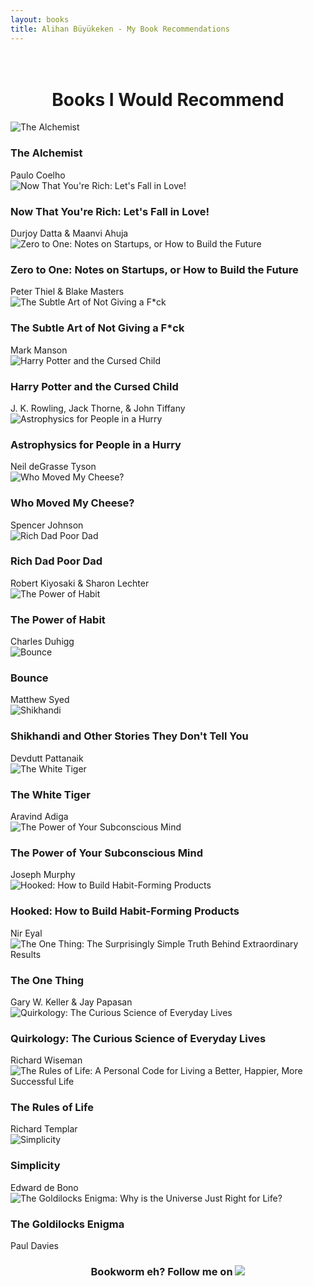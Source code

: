 ```yaml
---
layout: books
title: Alihan Büyükeken - My Book Recommendations
---
```

<head>
	<link rel="stylesheet" type="text/css" href="css/book_style.css" />
	<link rel="stylesheet" type="text/css" href="css/books_component.css" />
		<!-- Modernizr is used for flexbox fallback -->
	<script src="books/js/modernizr.custom.js"></script>
</head>
<div class="view">
	<div class="my__suggestion"><center><h1><br>Books I Would Recommend</h1></center><div>
		<section class="grid">
			<div class="product">
				<div class="product__info">
					<img class="product__image" src="books/images/The_Alchemist.png" alt="The Alchemist" />
					<h3 class="product__title">The Alchemist</h3>
					<span class="product__author highlight">Paulo Coelho</span>
				</div>
			</div>
			<div class="product">
				<div class="product__info">
					<img class="product__image" src="books/images/Now_That_You_are_Rich.png" alt="Now That You're Rich: Let's Fall in Love!" />
					<h3 class="product__title">Now That You're Rich: Let's Fall in Love!</h3>
					<span class="product__author highlight">Durjoy Datta & Maanvi Ahuja</span>
				</div>
			</div>
			<div class="product">
				<div class="product__info">
					<img class="product__image" src="books/images/Zero_to_One.png" alt="Zero to One: Notes on Startups, or How to Build the Future" />
					<h3 class="product__title">Zero to One: Notes on Startups, or How to Build the Future</h3>
					<span class="product__author highlight">Peter Thiel & Blake Masters</span>
				</div>
			</div>
			<div class="product">
				<div class="product__info">
					<img class="product__image" src="books/images/The_Subtle_Art_of_Not_Giving_a_Fck.png" alt="The Subtle Art of Not Giving a F*ck" />
					<h3 class="product__title">The Subtle Art of Not Giving a F*ck</h3>
					<span class="product__author highlight">Mark Manson</span>
				</div>
			</div>
			<div class="product">
				<div class="product__info">
					<img class="product__image" src="books/images/Harry_Potter_and_the_Cursed_Child.png" alt="Harry Potter and the Cursed Child" />
					<h3 class="product__title">Harry Potter and the Cursed Child</h3>
					<span class="product__author highlight">J. K. Rowling, Jack Thorne, & John Tiffany</span>
				</div>
			</div>
			<div class="product">
				<div class="product__info">
					<img class="product__image" src="books/images/Astrophysics_for_People_in_a_Hurry.png" alt="Astrophysics for People in a Hurry" />
					<h3 class="product__title">Astrophysics for People in a Hurry</h3>
					<span class="product__author highlight">Neil deGrasse Tyson</span>
				</div>
			</div>		
			<div class="product">
				<div class="product__info">
					<img class="product__image" src="books/images/Who_Moved_My_Cheese.png" alt="Who Moved My Cheese?" />
					<h3 class="product__title">Who Moved My Cheese?</h3>
					<span class="product__author highlight">Spencer Johnson</span>
				</div>
			</div>
			<div class="product">
				<div class="product__info">
					<img class="product__image" src="books/images/Rich_Dad_Poor_Dad.png" alt="Rich Dad Poor Dad" />
					<h3 class="product__title">Rich Dad Poor Dad</h3>
					<span class="product__author highlight">Robert Kiyosaki & Sharon Lechter</span>
				</div>
			</div>
			<div class="product">
				<div class="product__info">
					<img class="product__image" src="books/images/The_Power_of_Habit.png" alt="The Power of Habit" />
					<h3 class="product__title">The Power of Habit</h3>
					<span class="product__author highlight">Charles Duhigg</span>
				</div>
			</div>
			<div class="product">
				<div class="product__info">
					<img class="product__image" src="books/images/Bounce.png" alt="Bounce" />
					<h3 class="product__title">Bounce</h3>
					<span class="product__author highlight">Matthew Syed</span>
				</div>
			</div>
			<div class="product">
				<div class="product__info">
					<img class="product__image" src="books/images/Shikhandi.png" alt="Shikhandi" />
					<h3 class="product__title">Shikhandi and Other Stories They Don't Tell You</h3>
					<span class="product__author highlight">Devdutt Pattanaik</span>
				</div>
			</div>
			<div class="product">
				<div class="product__info">
					<img class="product__image" src="books/images/The_White_Tiger.png" alt="The White Tiger" />
					<h3 class="product__title">The White Tiger</h3>
					<span class="product__author highlight">Aravind Adiga</span>
				</div>
			</div>
			<div class="product">
				<div class="product__info">
					<img class="product__image" src="books/images/The_Power_of_Your_Subconscious_Mind.png" alt="The Power of Your Subconscious Mind" />
					<h3 class="product__title">The Power of Your Subconscious Mind</h3>
					<span class="product__author highlight">Joseph Murphy</span>
				</div>
			</div>
			<div class="product">
				<div class="product__info">
					<img class="product__image" src="books/images/Hooked.png" alt="Hooked: How to Build Habit-Forming Products" />
					<h3 class="product__title">Hooked: How to Build Habit-Forming Products</h3>
					<span class="product__author highlight">Nir Eyal</span>
				</div>
			</div>
			<div class="product">
				<div class="product__info">
					<img class="product__image" src="books/images/The_One_Thing.png" alt="The One Thing: The Surprisingly Simple Truth Behind Extraordinary Results" />
					<h3 class="product__title">The One Thing</h3>
					<span class="product__author highlight">Gary W. Keller & Jay Papasan</span>
				</div>
			</div>
			<div class="product">
				<div class="product__info">
					<img class="product__image" src="books/images/Quirkology.png" alt="Quirkology: The Curious Science of Everyday Lives" />
					<h3 class="product__title">Quirkology: The Curious Science of Everyday Lives</h3>
					<span class="product__author highlight">Richard Wiseman</span>
				</div>
			</div>
			<div class="product">
				<div class="product__info">
					<img class="product__image" src="books/images/The_Rules_of_Life.png" alt="The Rules of Life: A Personal Code for Living a Better, Happier, More Successful Life" />
					<h3 class="product__title">The Rules of Life</h3>
					<span class="product__author highlight">Richard Templar</span>
				</div>
			</div>
			<div class="product">
				<div class="product__info">
					<img class="product__image" src="books/images/Simp.png" alt="Simplicity" />
					<h3 class="product__title">Simplicity</h3>
					<span class="product__author highlight">Edward de Bono</span>
				</div>
			</div>
			<div class="product">
				<div class="product__info">
					<img class="product__image" src="books/images/The_Goldilocks_Enigma.png" alt="The Goldilocks Enigma: Why is the Universe Just Right for Life?" />
					<h3 class="product__title">The Goldilocks Enigma</h3>
					<span class="product__author highlight">Paul Davies</span>
				</div>
			</div>			
		</section>
		<center>
			<h3>Bookworm eh? Follow me on <a href="https://www.goodreads.com/alihanbuyukeken"><img src="goodreads_logo.png" /></a></h3>
		</center>
	</div>
</div>
